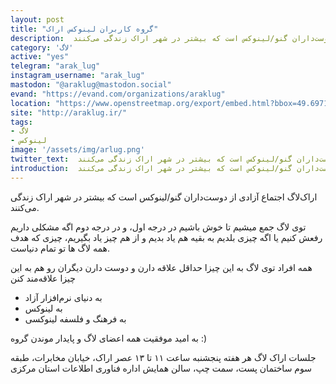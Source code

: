 ```yaml
---
layout: post
title: "گروه کاربران لینوکس اراک"
description:  اراک‌لاگ اجتماع آزادی از دوست‌داران گنو/لینوکس است که بیشتر در شهر اراک زندگی می‌کنند. 
category: 'لاگ'
active: "yes"
telegram: "arak_lug"
instagram_username: "arak_lug"
mastodon: "@araklug@mastodon.social"
evand: "https://evand.com/organizations/araklug"
location: "https://www.openstreetmap.org/export/embed.html?bbox=49.69713538885117%2C34.07806063481119%2C49.69918996095658%2C34.07940247453109&amp;layer=mapnik"
site: "http://araklug.ir/"
tags:
- لاگ
- لینوکس
image: '/assets/img/arlug.png'
twitter_text:  اراک‌لاگ اجتماع آزادی از دوست‌داران گنو/لینوکس است که بیشتر در شهر اراک زندگی می‌کنند. 
introduction:  اراک‌لاگ اجتماع آزادی از دوست‌داران گنو/لینوکس است که بیشتر در شهر اراک زندگی می‌کنند. 
---
```


 اراک‌لاگ اجتماع آزادی از دوست‌داران گنو/لینوکس است که بیشتر در شهر اراک زندگی می‌کنند.

توی لاگ جمع میشیم تا خوش باشیم در درجه اول، و در درجه دوم اگه مشکلی داریم رفعش کنیم یا اگه چیزی بلدیم به بقیه هم یاد بدیم و از هم چیز یاد بگیریم، چیزی که هدف همه لاگ ها تو تمام دنیاست.

همه افراد توی لاگ به این چیزا حداقل علاقه دارن و دوست دارن دیگران رو هم به این چیزا علاقه‌مند کنن

* به دنیای نرم‌افزار آزاد
* به لینوکس
* به فرهنگ و فلسفه لینوکسی

به امید موفقیت همه اعضای لاگ و پایدار موندن گروه :)

جلسات اراک لاگ هر هفته پنجشنبه ساعت ۱۱ تا ۱۳ عصر
اراک، خیابان مخابرات، طبقه سوم ساختمان پست، سمت چپ، سالن همایش اداره فناوری اطلاعات استان مرکزی



